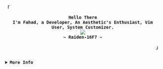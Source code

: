 <!-- Rxyhn's Aesthetic GitHub Profile -->
<div align="justify">

<!-- Profile -->
<p align="left"><strong><samp>「</samp></strong></p>
  <p align="center">
    <samp>
      <b>
        Hello There
      <br>
        I'm Fahad, a Developer, An Aesthetic's Enthusiast, Vim User, System Customizer.
      </b>
      <br>
        <image src="https://readme-typing-svg.herokuapp.com?font=Jetbrains-Mono&size=16&color=866bff&center=true&width=410&height=45&lines=I+code+beautiful+and+aesthetic+programs.">
      <br>
      <b>
        ~ Raiden-16F7 ~
      </b>
    </samp>
  </p>
<p align="right"><strong><samp>」</samp></strong></p>

<br>

<details>
<summary><samp><b>More Info</b></samp></summary>

<h2></h2><br>

<!-- Contact Me -->
<p align="center">
  <samp>  
    You can reach me at [<a href="mailto:fahad.rizwan07@gmail.com">E-mail</a>]
  </samp>
</p>

<h2></h2><br>

<!-- Github Trophy -->
<div align="center">
  <table>
    <tr>
      <td><a href="#--------"><img align="center" alt="GitHub Trophy" src="https://github-trophies.vercel.app/?username=Raiden-16F7&rank=SECRET,SSS,SS,S,AAA,AA,A&row=2&column=3&margin-w=15&margin-h=15&no-frame=true&theme=nord"></a></td>
    </tr>
  </table>
</div>

<!-- Profile Views Badge -->
<p align="center">
  <samp>
  <a href="#--------">
    <img src="https://komarev.com/ghpvc/?username=raiden-16f7&label=Profile+Views&color=grey" alt="profile views" /> 
  </a>
  </samp>
</p>

<!-- Github Stats -->
<div align="center">
  <table>
    <tr>
      <td><a href="#--------"><img height="137px" align="center" alt="GitHub Stats" src="https://github-readme-stats.vercel.app/api?username=Raiden-16F7&count_private=true&show_icons=true&include_all_commits=true&line_height=21&hide_border=true&theme=nord"/></a></td>
      <td><a href="#--------"><img height="137px" align="center" alt="Top Language" src="https://github-readme-stats.vercel.app/api/top-langs/?username=Raiden-16F7&layout=compact&line_height=21&hide_border=true&theme=nord"/></a></td>
    </tr>
  </table>
</div>



</details>
</div>
